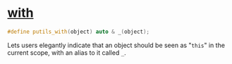 # [with](with.hpp)

```cpp
#define putils_with(object) auto & _(object);
```

Lets users elegantly indicate that an object should be seen as "`this`" in the current scope, with an alias to it called `_`.